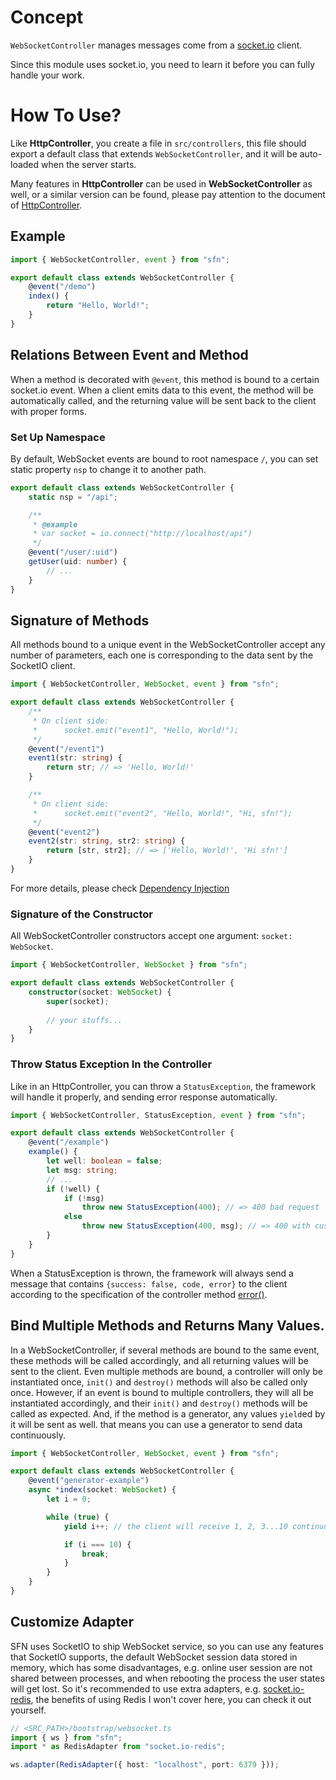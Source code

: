 <!-- title: WebSocket Controller; order: 4 -->
# Concept

`WebSocketController` manages messages come from a 
[socket.io](https://socket.io/) client.

Since this module uses socket.io, you need to learn it before you can fully 
handle your work.

# How To Use?

Like **HttpController**, you create a file in `src/controllers`, this file 
should export a default class that extends `WebSocketController`, and it will 
be auto-loaded when the server starts.

Many features in **HttpController** can be used in **WebSocketController** as 
well, or a similar version can be found, please pay attention to the document of
[HttpController](./http-controller).

## Example

```typescript
import { WebSocketController, event } from "sfn";

export default class extends WebSocketController {
    @event("/demo")
    index() {
        return "Hello, World!";
    }
}
```

## Relations Between Event and Method

When a method is decorated with `@event`, this method is bound to a certain 
socket.io event. When a client emits data to this event, the method will be
automatically called, and the returning value will be sent back to the client
with proper forms.

### Set Up Namespace

By default, WebSocket events are bound to root namespace `/`, you can set static
property `nsp` to change it to another path.

```typescript
export default class extends WebSocketController {
    static nsp = "/api";

    /**
     * @example
     * var socket = io.connect("http://localhost/api")
     */
    @event("/user/:uid")
    getUser(uid: number) {
        // ...
    }
}
```

## Signature of Methods

All methods bound to a unique event in the WebSocketController accept any number
of parameters, each one is corresponding to the data sent by the SocketIO client.

```typescript
import { WebSocketController, WebSocket, event } from "sfn";

export default class extends WebSocketController {
    /**
     * On client side:
     *      socket.emit("event1", "Hello, World!");
     */
    @event("/event1")
    event1(str: string) {
        return str; // => 'Hello, World!'
    }

    /**
     * On client side:
     *      socket.emit("event2", "Hello, World!", "Hi, sfn!");
     */
    @event("event2")
    event2(str: string, str2: string) {
        return [str, str2]; // => ['Hello, World!', 'Hi sfn!']
    }
}
```

For more details, please check [Dependency Injection](./di3)

### Signature of the Constructor

All WebSocketController constructors accept one argument: `socket: WebSocket`.

```typescript
import { WebSocketController, WebSocket } from "sfn";

export default class extends WebSocketController {
    constructor(socket: WebSocket) {
        super(socket);
        
        // your stuffs...
    }
}
```

### Throw Status Exception In the Controller

Like in an HttpController, you can throw a `StatusException`, the framework will
handle it properly, and sending error response automatically.

```typescript
import { WebSocketController, StatusException, event } from "sfn";

export default class extends WebSocketController {
    @event("/example")
    example() {
        let well: boolean = false;
        let msg: string;
        // ...
        if (!well) {
            if (!msg)
                throw new StatusException(400); // => 400 bad request
            else
                throw new StatusException(400, msg); // => 400 with customized message
        }
    }
}
```

When a StatusException is thrown, the framework will always send a message that 
contains `{success: false, code, error}` to the client according to the 
specification of the controller method [error()](./http-controller#Common-API-Response).

## Bind Multiple Methods and Returns Many Values.

In a WebSocketController, if several methods are bound to the same event, these
methods will be called accordingly, and all returning values will be sent to the
client. Even multiple methods are bound, a controller will only be instantiated
once, `init()` and `destroy()` methods will also be called only once. However,
if an event is bound to multiple controllers, they will all be instantiated
accordingly, and their `init()` and `destroy()` methods will be called as
expected. And, if the method is a generator, any values `yield`ed by it will be
sent as well. that means you can use a generator to send data continuously.

```typescript
import { WebSocketController, WebSocket, event } from "sfn";

export default class extends WebSocketController {
    @event("generator-example")
    async *index(socket: WebSocket) {
        let i = 0;

        while (true) {
            yield i++; // the client will receive 1, 2, 3...10 continuously.

            if (i === 10) {
                break;
            }
        }
    }
}
```

## Customize Adapter

SFN uses SocketIO to ship WebSocket service, so you can use any features that 
SocketIO supports, the default WebSocket session data stored in memory, which 
has some disadvantages, e.g. online user session are not shared between 
processes, and when rebooting the process the user states will get lost. So it's
recommended to use extra adapters, e.g. 
[socket.io-redis](https://www.npmjs.com/package/socket.io-redis), the benefits 
of using Redis I won't cover here, you can check it out yourself.

```typescript
// <SRC_PATH>/bootstrap/websocket.ts
import { ws } from "sfn";
import * as RedisAdapter from "socket.io-redis";

ws.adapter(RedisAdapter({ host: "localhost", port: 6379 }));
```